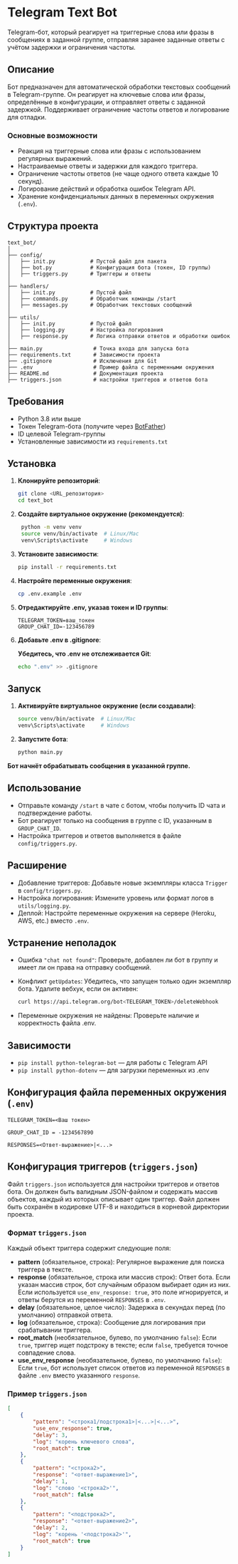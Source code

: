 # Telegram Text Bot

Telegram-бот, который реагирует на триггерные слова или фразы в сообщениях в заданной группе, отправляя заранее заданные ответы с учётом задержки и ограничения частоты.

## Описание

Бот предназначен для автоматической обработки текстовых сообщений в Telegram-группе. Он реагирует на ключевые слова или фразы, определённые в конфигурации, и отправляет ответы с заданной задержкой. Поддерживает ограничение частоты ответов и логирование для отладки.

### Основные возможности
- Реакция на триггерные слова или фразы с использованием регулярных выражений.
- Настраиваемые ответы и задержки для каждого триггера.
- Ограничение частоты ответов (не чаще одного ответа каждые 10 секунд).
- Логирование действий и обработка ошибок Telegram API.
- Хранение конфиденциальных данных в переменных окружения (`.env`).

## Структура проекта
```
text_bot/
│
├── config/
│   ├── init.py           # Пустой файл для пакета
│   ├── bot.py            # Конфигурация бота (токен, ID группы)
│   ├── triggers.py       # Триггеры и ответы
│
├── handlers/
│   ├── init.py           # Пустой файл
│   ├── commands.py       # Обработчик команды /start
│   ├── messages.py       # Обработчик текстовых сообщений
│
├── utils/
│   ├── init.py           # Пустой файл
│   ├── logging.py        # Настройка логирования
│   ├── response.py       # Логика отправки ответов и обработки ошибок
│
├── main.py                # Точка входа для запуска бота
├── requirements.txt       # Зависимости проекта
├── .gitignore             # Исключения для Git
├── .env                   # Пример файла с переменными окружения
├── README.md              # Документация проекта
├── triggers.json          # настройки триггеров и ответов бота
```

## Требования

- Python 3.8 или выше
- Токен Telegram-бота (получите через [BotFather](https://t.me/BotFather))
- ID целевой Telegram-группы
- Установленные зависимости из `requirements.txt`

## Установка

1. **Клонируйте репозиторий**:

   ```bash
   git clone <URL_репозитория>
   cd text_bot

2. **Создайте виртуальное окружение (рекомендуется)**:
    
   ```bash
    python -m venv venv
    source venv/bin/activate  # Linux/Mac
    venv\Scripts\activate     # Windows

3. **Установите зависимости**:
    
    ```bash
   pip install -r requirements.txt

4. **Настройте переменные окружения**:
    
    ```bash
   cp .env.example .env

5. **Отредактируйте .env, указав токен и ID группы**:
    
    ```
    TELEGRAM_TOKEN=ваш_токен
    GROUP_CHAT_ID=-123456789
    ```
6. **Добавьте .env в .gitignore**:

   **Убедитесь, что .env не отслеживается Git**:
    
    ```bash
   echo ".env" >> .gitignore


## Запуск

1. **Активируйте виртуальное окружение (если создавали)**:
    
    ```bash
    source venv/bin/activate  # Linux/Mac
    venv\Scripts\activate     # Windows
   
2. **Запустите бота**:
    
    ```bash
   python main.py
   
**Бот начнёт обрабатывать сообщения в указанной группе.**

## Использование

- Отправьте команду `/start` в чате с ботом, чтобы получить ID чата и подтверждение работы.
- Бот реагирует только на сообщения в группе с ID, указанным в `GROUP_CHAT_ID`.
- Настройка триггеров и ответов выполняется в файле `config/triggers.py`.

## Расширение

- Добавление триггеров: Добавьте новые экземпляры класса `Trigger` в `config/triggers.py`.
- Настройка логирования: Измените уровень или формат логов в `utils/logging.py`.
- Деплой: Настройте переменные окружения на сервере (Heroku, AWS, etc.) вместо `.env`.

## Устранение неполадок


- Ошибка `"chat not found"`: Проверьте, добавлен ли бот в группу и имеет ли он права на отправку сообщений.
- Конфликт `getUpdates`: Убедитесь, что запущен только один экземпляр бота. Удалите вебхук, если он активен:

    ```bash
  curl https://api.telegram.org/bot<TELEGRAM_TOKEN>/deleteWebhook

- Переменные окружения не найдены: Проверьте наличие и корректность файла .env.

## Зависимости

- `pip install python-telegram-bot` — для работы с Telegram API
- `pip install python-dotenv` — для загрузки переменных из .env

## Конфигурация файла переменных окружения (`.env`)

```commandline
TELEGRAM_TOKEN=<Ваш токен>

GROUP_CHAT_ID = -1234567890

RESPONSES=<Ответ-выражение>|<...>
```

## Конфигурация триггеров (`triggers.json`)

Файл `triggers.json` используется для настройки триггеров и ответов бота. Он должен быть валидным JSON-файлом и содержать массив объектов, каждый из которых описывает один триггер. Файл должен быть сохранён в кодировке UTF-8 и находиться в корневой директории проекта.

### Формат `triggers.json`

Каждый объект триггера содержит следующие поля:

- **pattern** (обязательное, строка): Регулярное выражение для поиска триггера в тексте.
- **response** (обязательное, строка или массив строк): Ответ бота. Если указан массив строк, бот случайным образом выбирает один из них. Если используется `use_env_response: true`, это поле игнорируется, и ответы берутся из переменной `RESPONSES` в `.env`.
- **delay** (обязательное, целое число): Задержка в секундах перед (по умолчанию) отправкой ответа.
- **log** (обязательное, строка): Сообщение для логирования при срабатывании триггера.
- **root_match** (необязательное, булево, по умолчанию `false`): Если `true`, триггер ищет подстроку в тексте; если `false`, требуется точное совпадение слова.
- **use_env_response** (необязательное, булево, по умолчанию `false`): Если `true`, бот использует список ответов из переменной `RESPONSES` в файле `.env` вместо указанного `response`.

### Пример `triggers.json`

```json
[
    {
        "pattern": "<строка1/подстрока1>|<...>|<...>",
        "use_env_response": true,
        "delay": 3,
        "log": "корень ключевого слова",
        "root_match": true
    },
    {
        "pattern": "<строка2>",
        "response": "<ответ-выражение1>",
        "delay": 1,
        "log": "слово '<строка2>'",
        "root_match": false
    },
    {
        "pattern": "<подстрока2>",
        "response": "<ответ-выражение2>",
        "delay": 2,
        "log": "корень '<подстрока2>'",
        "root_match": true
    }
]
```

